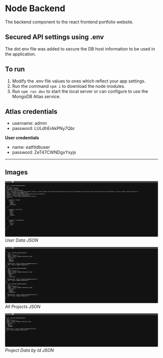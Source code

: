 # Node Backend
The backend component to the react frontend portfolio website.

## Secured API settings using .env
The dot env file was added to secure the DB host information to be used in the application.

## To run
1. Modify the .env file values to ones which reflect your app settings.
2. Run the command `npm i` to download the node modules.
3. Run `npm run dev` to start the local server or can configure to use the MongoDB Atlas service.

## Atlas credentials
- username: admin
- password: LULdhErAkPNy7Qbr

**User credentials**
- name: eatfitdbuser
- password: ZeT47CWNDgxYxyjs

---

## Images

![User Data JSON](./public/images/UserData.png)
*User Data JSON*

![Project JSON](./public/images/Projects.png)
*All Projects JSON*

![Project Data JSON](./public/images/ProjectData.png)
*Project Data by Id JSON*
